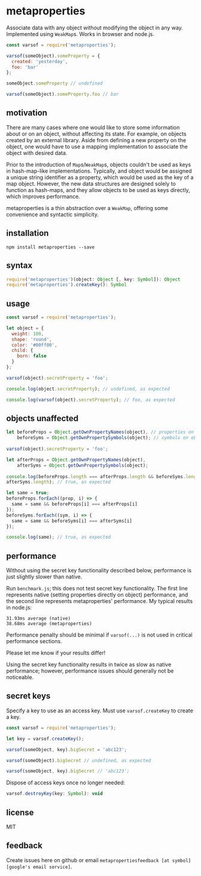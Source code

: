 # metaproperties
Associate data with any object without modifying the object in any way. Implemented using `WeakMap`s. Works in browser and node.js.
```javascript
const varsof = require('metaproperties');

varsof(someObject).someProperty = {
  created: 'yesterday',
  foo: 'bar'
};

someObject.someProperty // undefined

varsof(someObject).someProperty.foo // bar
```

## motivation

There are many cases where one would like to store some information about or on an object, without affecting its state. For example, on objects created by an external library. Aside from defining a new property on the object, one would have to use a mapping implementation to associate the object with desired data.

Prior to the introduction of `Map`s/`WeakMap`s, objects couldn't be used as keys in hash-map-like implementations. Typically, and object would be assigned a unique string identifier as a property, which would be used as the key of a map object. However, the new data structures are designed solely to function as hash-maps, and they allow objects to be used as keys directly, which improves performance.

metaproperties is a thin abstraction over a `WeakMap`, offering some convenience and syntactic simplicity.

## installation
```console
npm install metaproperties --save
```

## syntax
```javascript
require('metaproperties')(object: Object [, key: Symbol]): Object
require('metaproperties').createKey(): Symbol
```

## usage
```javascript
const varsof = require('metaproperties');

let object = {
  weight: 100,
  shape: 'round',
  color: '#00ff00',
  child: {
    born: false
  }
};

varsof(object).secretProperty = 'foo';

console.log(object.secretProperty); // undefined, as expected

console.log(varsof(object).secretProperty); // foo, as expected
```

## objects unaffected
```javascript
let beforeProps = Object.getOwnPropertyNames(object), // properties on object
    beforeSyms = Object.getOwnPropertySymbols(object); // symbols on object
    
varsof(object).secretProperty = 'foo';

let afterProps = Object.getOwnPropertyNames(object),
    afterSyms = Object.getOwnPropertySymbols(object);
    
console.log(beforeProps.length === afterProps.length && beforeSyms.length ===
afterSyms.length); // true, as expected

let same = true;
beforeProps.forEach((prop, i) => {
  same = same && beforeProps[i] === afterProps[i]
});
beforeSyms.forEach((sym, i) => {
  same = same && beforeSyms[i] === afterSyms[i]
});

console.log(same); // true, as expected
```

## performance
Without using the secret key functionality described below, performance is just slightly slower than native.

Run `benchmark.js`; this does not test secret key functionality. The first line represents native (setting properties directly on object) performance, and the second line represents metaproperties' performance. My typical results in node.js:
```console
31.93ms average (native)
38.68ms average (metaproperties)
```

Performance penalty should be minimal if `varsof(...)` is not used in critical
performance sections. 

Please let me know if your results differ!

Using the secret key functionality results in twice as slow as native performance; however, performance issues should generally not be noticeable.

## secret keys
Specify a key to use as an access key. Must use `varsof.createKey` to create a
key.
```javascript
const varsof = require('metaproperties');

let key = varsof.createKey();

varsof(someObject, key).bigSecret = 'abc123';

varsof(someObject).bigSecret // undefined, as expected

varsof(someObject, key).bigSecret // 'abc123';
```

Dispose of access keys once no longer needed:
```javascript
varsof.destroyKey(key: Symbol): void
```

## license
MIT

## feedback
Create issues here on github or email `metapropertiesfeedback [at symbol] [google's email service]`.
